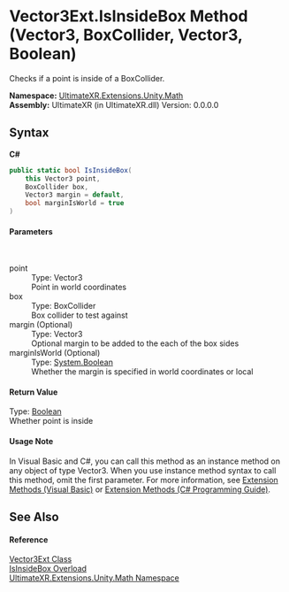 # Vector3Ext.IsInsideBox Method (Vector3, BoxCollider, Vector3, Boolean)
 

Checks if a point is inside of a BoxCollider.

**Namespace:**&nbsp;<a href="N_UltimateXR_Extensions_Unity_Math">UltimateXR.Extensions.Unity.Math</a><br />**Assembly:**&nbsp;UltimateXR (in UltimateXR.dll) Version: 0.0.0.0

## Syntax

**C#**<br />
``` C#
public static bool IsInsideBox(
	this Vector3 point,
	BoxCollider box,
	Vector3 margin = default,
	bool marginIsWorld = true
)
```


#### Parameters
&nbsp;<dl><dt>point</dt><dd>Type: Vector3<br />Point in world coordinates</dd><dt>box</dt><dd>Type: BoxCollider<br />Box collider to test against</dd><dt>margin (Optional)</dt><dd>Type: Vector3<br />Optional margin to be added to the each of the box sides</dd><dt>marginIsWorld (Optional)</dt><dd>Type: <a href="https://docs.microsoft.com/dotnet/api/system.boolean" target="_blank" rel="noopener noreferrer">System.Boolean</a><br />Whether the margin is specified in world coordinates or local</dd></dl>

#### Return Value
Type: <a href="https://docs.microsoft.com/dotnet/api/system.boolean" target="_blank" rel="noopener noreferrer">Boolean</a><br />Whether point is inside

#### Usage Note
In Visual Basic and C#, you can call this method as an instance method on any object of type Vector3. When you use instance method syntax to call this method, omit the first parameter. For more information, see <a href="https://docs.microsoft.com/dotnet/visual-basic/programming-guide/language-features/procedures/extension-methods" target="_blank" rel="noopener noreferrer">Extension Methods (Visual Basic)</a> or <a href="https://docs.microsoft.com/dotnet/csharp/programming-guide/classes-and-structs/extension-methods" target="_blank" rel="noopener noreferrer">Extension Methods (C# Programming Guide)</a>.

## See Also


#### Reference
<a href="T_UltimateXR_Extensions_Unity_Math_Vector3Ext">Vector3Ext Class</a><br /><a href="Overload_UltimateXR_Extensions_Unity_Math_Vector3Ext_IsInsideBox">IsInsideBox Overload</a><br /><a href="N_UltimateXR_Extensions_Unity_Math">UltimateXR.Extensions.Unity.Math Namespace</a><br />